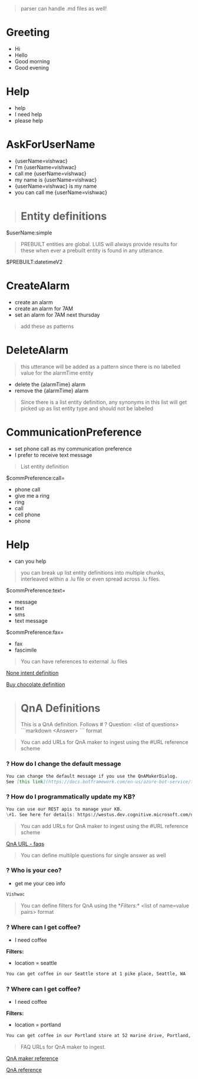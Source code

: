 > parser can handle .md files as well! 

# Greeting
- Hi
- Hello
- Good morning
- Good evening

# Help
- help
- I need help
- please help

# AskForUserName
- {userName=vishwac}
- I'm {userName=vishwac}
- call me {userName=vishwac}
- my name is {userName=vishwac}
- {userName=vishwac} is my name
- you can call me {userName=vishwac}

> # Entity definitions
$userName:simple

> PREBUILT entities are global. LUIS will always provide results for these when ever a prebuilt entity is found in any utterance.

$PREBUILT:datetimeV2

# CreateAlarm
- create an alarm
- create an alarm for 7AM 
- set an alarm for 7AM next thursday

> add these as patterns

# DeleteAlarm
> this utterance will be added as a pattern since there is no labelled value for the alarmTime entity

- delete the {alarmTime} alarm 
- remove the {alarmTime} alarm 

> Since there is a list entity definition, any synonyms in this list will get picked up as list entity type and should not be labelled
# CommunicationPreference
- set phone call as my communication preference
- I prefer to receive text message

> List entity definition 

$commPreference:call=
- phone call
- give me a ring
- ring
- call
- cell phone
- phone

# Help
- can you help

> you can break up list entity definitions into multiple chunks, interleaved within a .lu file or even spread across .lu files.

$commPreference:text=
- message
- text
- sms
- text message

$commPreference:fax=
- fax
- fascimile

> You can have references to external .lu files

[None intent definition](./none.lu)

[Buy chocolate definition](./buyChocolate.lu)

> # QnA Definitions
> This is a QnA definition. Follows # ? Question: \<list of questions\> \```markdown \<Answer> ``` format

> You can add URLs for QnA maker to ingest using the #URL reference scheme
### ? How do I change the default message
```markdown
You can change the default message if you use the QnAMakerDialog. 
See [this link](https://docs.botframework.com/en-us/azure-bot-service/templates/qnamaker/#navtitle) for details. 
```

### ? How do I programmatically update my KB?
```markdown
You can use our REST apis to manage your KB. 
\#1. See here for details: https://westus.dev.cognitive.microsoft.com/docs/services/58994a073d9e04097c7ba6fe/operations/58994a073d9e041ad42d9baa
```

> You can add URLs for QnA maker to ingest using the #URL reference scheme

[QnA URL - faqs](https://docs.microsoft.com/en-in/azure/cognitive-services/qnamaker/faqs)


> You can define multilple questions for single answer as well
### ? Who is your ceo?
- get me your ceo info
```markdown
Vishwac
```

> You can define filters for QnA using the \**Filters:** \<list of name=value pairs\> format
### ? Where can I get coffee? 
- I need coffee

**Filters:**
- location = seattle
```markdown
You can get coffee in our Seattle store at 1 pike place, Seattle, WA
```

### ? Where can I get coffee? 
- I need coffee

**Filters:**
- location = portland
```markdown
You can get coffee in our Portland store at 52 marine drive, Portland, OR
```

> FAQ URLs for QnA maker to ingest.

[QnA maker reference](https://docs.microsoft.com/en-in/azure/cognitive-services/qnamaker/faqs)

[QnA reference](./qna7.lu)
